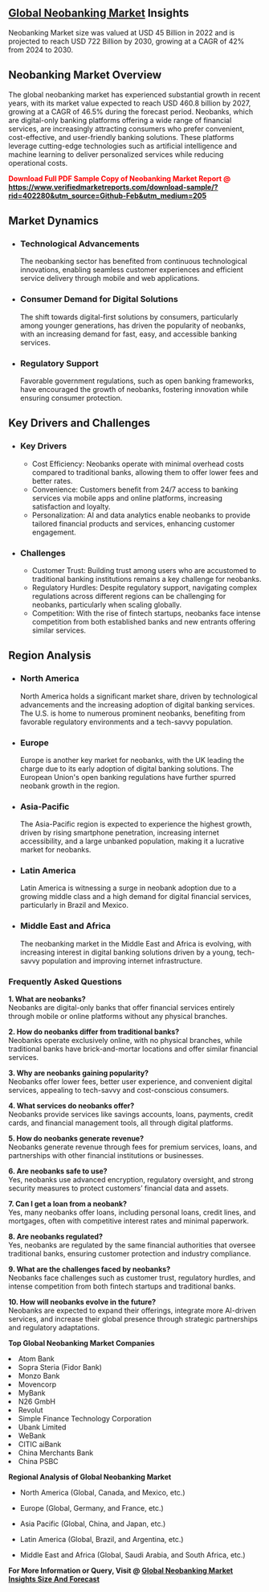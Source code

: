<h2><a href="https://www.verifiedmarketreports.com/download-sample/?rid=402280&amp;utm_source=Github&amp;utm_medium=205" target="_blank">Global Neobanking Market</a> Insights</h2><p>Neobanking Market size was valued at USD 45 Billion in 2022 and is projected to reach USD 722 Billion by 2030, growing at a CAGR of 42% from 2024 to 2030.</p><p> <h2>Neobanking Market Overview</h2> <p>The global neobanking market has experienced substantial growth in recent years, with its market value expected to reach USD 460.8 billion by 2027, growing at a CAGR of 46.5% during the forecast period. Neobanks, which are digital-only banking platforms offering a wide range of financial services, are increasingly attracting consumers who prefer convenient, cost-effective, and user-friendly banking solutions. These platforms leverage cutting-edge technologies such as artificial intelligence and machine learning to deliver personalized services while reducing operational costs.</p> <p><strong><p><span class=""><span style="color: #ff0000;"><strong>Download Full PDF Sample Copy of Neobanking Market Report</strong> @ </span><a href="https://www.verifiedmarketreports.com/download-sample/?rid=402280&amp;utm_source=Github-Feb&amp;utm_medium=205" target="_blank">https://www.verifiedmarketreports.com/download-sample/?rid=402280&amp;utm_source=Github-Feb&amp;utm_medium=205</a></span></p></strong></p> <h2>Market Dynamics</h2> <ul> <li><h3>Technological Advancements</h3> The neobanking sector has benefited from continuous technological innovations, enabling seamless customer experiences and efficient service delivery through mobile and web applications.</li> <li><h3>Consumer Demand for Digital Solutions</h3> The shift towards digital-first solutions by consumers, particularly among younger generations, has driven the popularity of neobanks, with an increasing demand for fast, easy, and accessible banking services.</li> <li><h3>Regulatory Support</h3> Favorable government regulations, such as open banking frameworks, have encouraged the growth of neobanks, fostering innovation while ensuring consumer protection.</li> </ul> <h2>Key Drivers and Challenges</h2> <ul> <li><h3>Key Drivers</h3> <ul> <li>Cost Efficiency: Neobanks operate with minimal overhead costs compared to traditional banks, allowing them to offer lower fees and better rates.</li> <li>Convenience: Customers benefit from 24/7 access to banking services via mobile apps and online platforms, increasing satisfaction and loyalty.</li> <li>Personalization: AI and data analytics enable neobanks to provide tailored financial products and services, enhancing customer engagement.</li> </ul> </li> <li><h3>Challenges</h3> <ul> <li>Customer Trust: Building trust among users who are accustomed to traditional banking institutions remains a key challenge for neobanks.</li> <li>Regulatory Hurdles: Despite regulatory support, navigating complex regulations across different regions can be challenging for neobanks, particularly when scaling globally.</li> <li>Competition: With the rise of fintech startups, neobanks face intense competition from both established banks and new entrants offering similar services.</li> </ul> </li> </ul> <h2>Region Analysis</h2> <ul> <li><h3>North America</h3> North America holds a significant market share, driven by technological advancements and the increasing adoption of digital banking services. The U.S. is home to numerous prominent neobanks, benefiting from favorable regulatory environments and a tech-savvy population.</li> <li><h3>Europe</h3> Europe is another key market for neobanks, with the UK leading the charge due to its early adoption of digital banking solutions. The European Union's open banking regulations have further spurred neobank growth in the region.</li> <li><h3>Asia-Pacific</h3> The Asia-Pacific region is expected to experience the highest growth, driven by rising smartphone penetration, increasing internet accessibility, and a large unbanked population, making it a lucrative market for neobanks.</li> <li><h3>Latin America</h3> Latin America is witnessing a surge in neobank adoption due to a growing middle class and a high demand for digital financial services, particularly in Brazil and Mexico.</li> <li><h3>Middle East and Africa</h3> The neobanking market in the Middle East and Africa is evolving, with increasing interest in digital banking solutions driven by a young, tech-savvy population and improving internet infrastructure.</li> </ul> <h3>Frequently Asked Questions</h3> <p><strong>1. What are neobanks?</strong><br> Neobanks are digital-only banks that offer financial services entirely through mobile or online platforms without any physical branches.</p> <p><strong>2. How do neobanks differ from traditional banks?</strong><br> Neobanks operate exclusively online, with no physical branches, while traditional banks have brick-and-mortar locations and offer similar financial services.</p> <p><strong>3. Why are neobanks gaining popularity?</strong><br> Neobanks offer lower fees, better user experience, and convenient digital services, appealing to tech-savvy and cost-conscious consumers.</p> <p><strong>4. What services do neobanks offer?</strong><br> Neobanks provide services like savings accounts, loans, payments, credit cards, and financial management tools, all through digital platforms.</p> <p><strong>5. How do neobanks generate revenue?</strong><br> Neobanks generate revenue through fees for premium services, loans, and partnerships with other financial institutions or businesses.</p> <p><strong>6. Are neobanks safe to use?</strong><br> Yes, neobanks use advanced encryption, regulatory oversight, and strong security measures to protect customers’ financial data and assets.</p> <p><strong>7. Can I get a loan from a neobank?</strong><br> Yes, many neobanks offer loans, including personal loans, credit lines, and mortgages, often with competitive interest rates and minimal paperwork.</p> <p><strong>8. Are neobanks regulated?</strong><br> Yes, neobanks are regulated by the same financial authorities that oversee traditional banks, ensuring customer protection and industry compliance.</p> <p><strong>9. What are the challenges faced by neobanks?</strong><br> Neobanks face challenges such as customer trust, regulatory hurdles, and intense competition from both fintech startups and traditional banks.</p> <p><strong>10. How will neobanks evolve in the future?</strong><br> Neobanks are expected to expand their offerings, integrate more AI-driven services, and increase their global presence through strategic partnerships and regulatory adaptations.</p> </p><p><strong>Top Global Neobanking Market Companies</strong></p><div data-test-id=""><p><li>Atom Bank</li><li> Sopra Steria (Fidor Bank)</li><li> Monzo Bank</li><li> Movencorp</li><li> MyBank</li><li> N26 GmbH</li><li> Revolut</li><li> Simple Finance Technology Corporation</li><li> Ubank Limited</li><li> WeBank</li><li> CITIC aiBank</li><li> China Merchants Bank</li><li> China PSBC</li></p><div><strong>Regional Analysis of&nbsp;Global Neobanking Market</strong></div><ul><li dir="ltr"><p dir="ltr">North America&nbsp;(Global, Canada, and Mexico, etc.)</p></li><li dir="ltr"><p dir="ltr">Europe (Global, Germany, and France, etc.)</p></li><li dir="ltr"><p dir="ltr">Asia Pacific&nbsp;(Global, China, and Japan, etc.)</p></li><li dir="ltr"><p dir="ltr">Latin America&nbsp;(Global, Brazil, and Argentina, etc.)</p></li><li dir="ltr">Middle East and Africa&nbsp;(Global, Saudi Arabia, and South Africa, etc.)</li></ul><p><strong>For More Information or Query, Visit @&nbsp;</strong><strong><a href="https://www.verifiedmarketreports.com/product/neobanking-market/?utm_source=Github&amp;utm_medium=205" target="_blank">Global Neobanking Market Insights Size And Forecast</a></strong></p></div>
